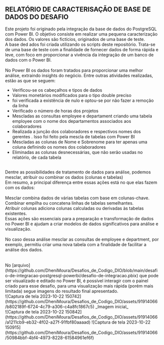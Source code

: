 ## RELATÓRIO DE CARACTERISAÇÃO DE BASE DE DADOS DO DESAFIO

Este projeto foi originado pela integração da base de dados do PostgreSQL com Power BI. O objetivo consiste em realizar uma pequena caracterização dos dados. Os valores são fictícios, originados de uma base de teste.
<br/>
A base ded ados foi criada utilizando os scripts deste repositório.
Trata-se de uma base de teste com a finalidade de fornecer dados de forma rápida e leve, com foco em proporcionar a vivência da integração de um banco de dados com o Power BI.<br/>
<br/>
No Power BI os dados foram tratados para proporcionar uma melhor análise, extraindo insights do negócio.
Entre outras atividades realizadas, estão as que se seguem:
-	Verificou-se os cabeçalhos e tipos de dados
-	Valores monetários modificados para o tipo double preciso
-	foi verificada a existência de nulo e optou-se por não fazer a remoção da linha
-	Verificado o número de horas dos projetos
-	Mescladas as consultas employee e departament criando uma tabela employee com o nome dos departamentos associados aos colaboradores
-	Realizada a junção dos colaboradores e respectivos nomes dos gerentes . Isso foi feito pela mescla de tabelas com Power BI
-	Mescladas as colunas de Nome e Sobrenome para ter apenas uma coluna definindo os nomes dos colaboradores
-	Eliminadas as colunas desnecessárias, que não serão usadas no relatório, de cada tabela
<br/>
Dentre as possibilidades de tratamento de dados para análise, podemos mesclar, atribuir ou combinar os dados (colunas e tabelas)<br/>
Em resumo, a principal diferença entre essas ações está no que elas fazem com os dados:<br/>
<br/>
Mesclar combina dados de várias tabelas com base em colunas-chave.<br/>
Combinar empilha ou concatena linhas de tabelas semelhantes.<br/>
Atribuir colunas adiciona colunas calculadas ou derivadas às tabelas existentes.<br/>
Essas ações são essenciais para a preparação e transformação de dados no Power BI e ajudam a criar modelos de dados significativos para análise e visualização.<br/>
<br/>
No caso dessa análise mesclar as consultas de employee e department, por exemplo, permitiu criar uma nova tabela com a finalidade de facilitar a análise dos dados.
<br/>
<br/>
<br/>
No [arquivo](https://github.com/DheniMoura/Desafios_de_Codigo_DIO/blob/main/desafio-de-integracao-postgresql-powerbi/desafio-de-integracao.pbix) que pode ser visualizado e editado no Power BI, é possível interagir com o painel criado para esse desafio, para uma visualização mais rápida (porém mais limitada) segue imagens do resultado final apresentado.
<br/>
![Captura de tela 2023-10-22 150742](https://github.com/DheniMoura/Desafios_de_Codigo_DIO/assets/91914066/b802189f-6724-4c79-a306-c4a8fc1867c5)
  _Imagem inicial_
<br/>
![Captura de tela 2023-10-22 150842](https://github.com/DheniMoura/Desafios_de_Codigo_DIO/assets/91914066/a1211cb9-eb32-4f02-a27f-91fbf80aaaad)
![Captura de tela 2023-10-22 150915](https://github.com/DheniMoura/Desafios_de_Codigo_DIO/assets/91914066/50984bbf-4bf4-4973-8228-61584961ef6f)

